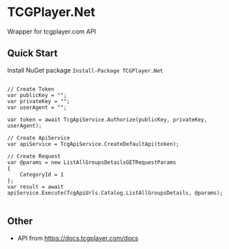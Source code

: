 # TCGPlayer.Net
Wrapper for tcgplayer.com API


## Quick Start
Install NuGet package <code>Install-Package TCGPlayer.Net</code>

<pre>
<code>
// Create Token
var publicKey = "";
var privateKey = "";
var userAgent = "";

var token = await TcgApiService.Authorize(publicKey, privateKey, userAgent);

// Create ApiService
var apiService = TcgApiService.CreateDefaultApi(token);

// Create Request
var @params = new ListAllGroupsDetailsGETRequestParams
{
    CategoryId = 1
};
var result = await apiService.Execute(TcgApiUrls.Catalog.ListAllGroupsDetails, @params);
</code>
</pre>

## Other
- API from https://docs.tcgplayer.com/docs

